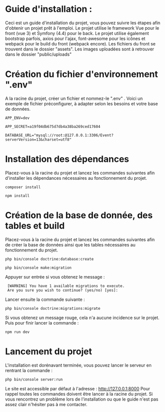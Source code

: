 # Guide d'installation :

Ceci est un guide d'installation du projet, vous pouvez suivre les étapes afin d'obtenir un projet prêt à l'emploi.
Le projet utilise le framework Vue pour le front (vue 3) et Symfony (4.4) pour le back.
Le projet utilise également bootstrap parfois, axios pour l'ajax, font-awesome pour les icônes et webpack pour le
build du front (webpack encore).
Les fichiers du front se trouvent dans le dossier "assets".
Les images uploadées sont à retrouver dans le dossier "public/uploads"

# Création du fichier d'environnement ".env"

A la racine du projet, créer un fichier et nommez-le ".env" .
Voici un exemple de fichier préconfigurer, à adapter selon les besoins et votre base de données.

```
APP_ENV=dev

APP_SECRET=a19f04db675d7db4a38ba269ced17604

DATABASE_URL="mysql://root:@127.0.0.1:3306/Event?serverVersion=13&charset=utf8"
```

# Installation des dépendances

Placez-vous à la racine du projet et lancez les commandes suivantes afin d'installer les dépendances nécessaires au fonctionnement du projet.

```
composer install
```

```
npm install
```

# Création de la base de donnée, des tables et build

Placez-vous à la racine du projet et lancez les commandes suivantes afin de créer la base de données ainsi que les tables nécessaires au fonctionnement du projet.

```
php bin/console doctrine:database:create
```

```
php bin/console make:migration
```

Appuyer sur entrée si vous obtenez le message :

```
 [WARNING] You have 1 available migrations to execute.
 Are you sure you wish to continue? (yes/no) [yes]:
```

Lancer ensuite la commande suivante :

```
php bin/console doctrine:migrations:migrate
```

Si vous obtenez un message rouge, cela n'a aucune incidence sur le projet.
Puis pour finir lancer la commande :

```
npm run dev
```

# Lancement du projet

L'installation est dorénavant terminée, vous pouvez lancer le serveur en rentrant la commande :

```
php bin/console server:run
```

Le site est accessible par défaut à l'adresse : http://127.0.0.1:8000
Pour rappel toutes les commandes doivent être lancer à la racine du projet.
Si vous rencontrez un problème lors de l'installation ou que le guide n'est pas assez clair n'hésiter pas à me contacter.
